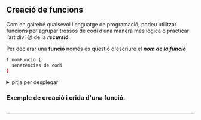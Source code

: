 ## Creació de funcions

Com en gairebé qualsevol llenguatge de programació, podeu utilitzar funcions per agrupar trossos de codi d’una manera més lògica o practicar l’art diví :stuck_out_tongue_winking_eye: de la ***recursió***.

Per declarar una **funció** només és qüestió d'escriure el ***nom de la funció***
```bash
f_nomFuncio {
  senetències de codi
}
```

<details>
 <summary> pitja per desplegar
   
   ### Exemple de creació i crida d'una funció.   </summary>

Per cridar a una **funció**, només cal fer una crida al ***nom de la funció***, com si es volgués executar un altre programa.

```bash
#!/bin/bash
# Nom:  f_creaFuncions.sh
  function f_acaba {
      exit
   }
           
   function f_hola {
      echo "Hola món!"
   }
           
   f_hola
   f_acaba
   echo "no surto mai!"
```

Fitxer: [f_creaFuncions.sh](../scripts/f_creaFuncions.sh)

De les línia **```2```** a la **```4```** es troba la funció ***```f_acaba```***. I de la **```5```** a  la **```7```** la funció ***```f_hola```***.

Si no esteu del tot segurs del que fa aquest ***```script```***, proveu-lo.

Tingueu en compte que NO cal declarar les funcions en cap ordre específic.

En executar l'***```script```***, primer us n’adonareu: la funció s’anomena ***```f_hola```***, en segon lloc la funció ***```f_acaba```***, i el programa mai arriba a la línia **```10```**.

--------
### Exemple de creació i crida d'una funció amb ***paràmetres***.

```bash
#!/bin/bash
# Nom:  f_creaFunAmbParam.sh
  function f_acaba {
    exit
  }
           
  function f_mostra {
    echo -n $1 
  }
           
  f_mostra "Hola món!"
  f_acaba
   echo "no surto mai!"
```
Fitxer: [f_creaFunAmbParam.sh](../scripts/f_creaFunAmbParam.sh)


Aquest segon ***```script f_creaFunAmbParam.sh```*** és gairebé idèntic a l’anterior. La diferència principal la trobem en la funció  ***```f_mostra```***. Aquesta funció només conté la comanda ***```echo -n $1```***, per tant, el que farà aquesta funció serà mostrar per pantalla el primer del ***arguments*** que rep. Cal recordar que el paràmetre ***```-n```*** a la comanda ***```echo```*** indica que no afegeixñi un salt de línea desprès d'executar la comanda la comanda ***```echo```***.

Per més info podeu visitar [echo man page](http://linuxcommand.org/lc3_man_pages/echoh.html)

Com es pot veure, els ***arguments***, dins de les funcions es tracten de la mateixa manera que els ***arguments*** que es proporcionen a un ***```script```***. És a dir, ***```$1```*** fa referència al primer ***arguments*** rebut,  ***```$2```*** fa referència al segon ***arguments*** rebut, i així succesivament.

</details>
  
  
--------
